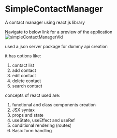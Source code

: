 # SimpleContactManager
A contact manager using react js library

Navigate to below link for a preview of the application
![simpleContactManagerVid](https://user-images.githubusercontent.com/42468464/142823531-39c16723-1339-473f-baff-f885c2b05cb4.gif)

used a json server package for dummy api creation

it has options like:
1. contact list
2. add contact
3. edit contact
4. delete contact
5. search contact

concepts of react used are:
1. functional and class components creation
2. JSX syntax
3. props and state
4. useState, useEffect and useRef
5. conditional rendering (routes)
6. Basix form handling
